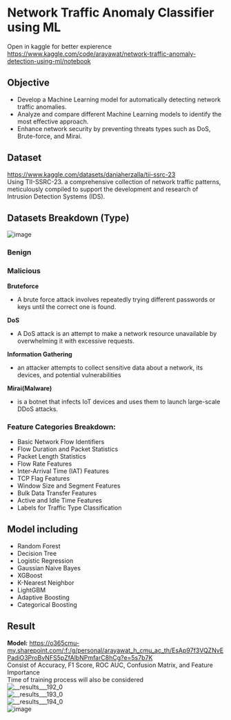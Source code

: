 # Network Traffic Anomaly Classifier using ML  
Open in kaggle for better expierence https://www.kaggle.com/code/arayawat/network-traffic-anomaly-detection-using-ml/notebook  
## Objective  
- Develop a Machine Learning model for automatically detecting network traffic anomalies.
- Analyze and compare different Machine Learning models to identify the most effective approach.
- Enhance network security by preventing threats types such as DoS, Brute-force, and Mirai.
## Dataset  
https://www.kaggle.com/datasets/daniaherzalla/tii-ssrc-23  
Using TII-SSRC-23. a comprehensive collection of network traffic patterns, meticulously compiled to support the development and research of Intrusion Detection Systems (IDS).
## Datasets Breakdown (Type)
![image](https://github.com/user-attachments/assets/4c93eb66-fe0b-4dda-8016-f3676bccbcdb)  
### Benign
### Malicious
**Bruteforce**  
- A brute force attack involves repeatedly trying different passwords or keys until the correct one is found.

**DoS**   
- A DoS attack is an attempt to make a network resource unavailable by overwhelming it with excessive requests.

**Information Gathering**  
- an attacker attempts to collect sensitive data about a network, its devices, and potential vulnerabilities

**Mirai(Malware)**  
-  is a botnet that infects IoT devices and uses them to launch large-scale DDoS attacks.  

### Feature Categories Breakdown:
- Basic Network Flow Identifiers
- Flow Duration and Packet Statistics
- Packet Length Statistics
- Flow Rate Features
- Inter-Arrival Time (IAT) Features
- TCP Flag Features
- Window Size and Segment Features
- Bulk Data Transfer Features
- Active and Idle Time Features
- Labels for Traffic Type Classification
## Model including
- Random Forest
- Decision Tree
- Logistic Regression
- Gaussian Naive Bayes
- XGBoost
- K-Nearest Neighbor
- LightGBM
- Adaptive Boosting
- Categorical Boosting
## Result
**Model:** https://o365cmu-my.sharepoint.com/:f:/g/personal/arayawat_h_cmu_ac_th/EsAp97f3VQZNvEPadiO3ProBvNFS5pZfAlbNPmfarC8hCg?e=5s7b7K  
Consist of Accuracy, F1 Score, ROC AUC, Confusion Matrix, and Feature Importance  
Time of training process will also be considered  
![__results___192_0](https://github.com/user-attachments/assets/daa960d2-7b49-400c-9854-533aad0ecfae)  
![__results___193_0](https://github.com/user-attachments/assets/51eba6ba-bacc-4732-b288-24b4e0439721)  
![__results___194_0](https://github.com/user-attachments/assets/4144a113-4653-4f93-9dc5-65219df1c7d7)  
![image](https://github.com/user-attachments/assets/2ba3ced2-b0b1-46c4-9450-9490550c528f)  




